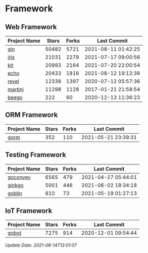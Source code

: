 # Framework

## Web Framework
| Project Name | Stars | Forks | Last Commit |
| ------------ | ----- | ----- | ----------- |
| [gin](https://github.com/gin-gonic/gin) | 50482 | 5721 | 2021-08-11 01:42:25 |
| [iris](https://github.com/kataras/iris) | 21031 | 2279 | 2021-07-17 09:00:56 |
| [kit](https://github.com/go-kit/kit) | 20993 | 2164 | 2021-07-20 22:00:54 |
| [echo](https://github.com/labstack/echo) | 20433 | 1816 | 2021-08-12 19:12:39 |
| [revel](https://github.com/revel/revel) | 12338 | 1397 | 2020-07-12 05:57:36 |
| [martini](https://github.com/go-martini/martini) | 11298 | 1128 | 2017-01-21 21:58:54 |
| [beego](https://github.com/astaxie/beego) | 222 | 60 | 2020-12-13 11:36:23 |

## ORM Framework
| Project Name | Stars | Forks | Last Commit |
| ------------ | ----- | ----- | ----------- |
| [gorm](https://github.com/jinzhu/gorm) | 352 | 110 | 2021-05-21 23:39:31 |

## Testing Framework
| Project Name | Stars | Forks | Last Commit |
| ------------ | ----- | ----- | ----------- |
| [goconvey](https://github.com/smartystreets/goconvey) | 6565 | 479 | 2021-04-27 05:44:01 |
| [ginkgo](https://github.com/onsi/ginkgo) | 5001 | 446 | 2021-06-02 18:34:18 |
| [goblin](https://github.com/franela/goblin) | 810 | 73 | 2021-05-19 01:27:13 |

## IoT Framework
| Project Name | Stars | Forks | Last Commit |
| ------------ | ----- | ----- | ----------- |
| [gobot](https://github.com/hybridgroup/gobot) | 7275 | 914 | 2020-12-01 09:54:44 |

*Update Date: 2021-08-14T12:01:07*